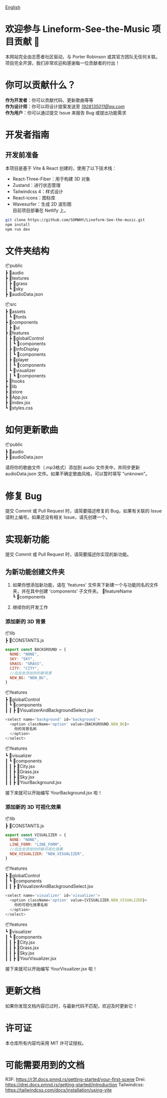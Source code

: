 [English](/docs/en/CONTRIBUTION.en.md)
# 欢迎参与 Lineform-See-the-Music 项目贡献 🎵

本网站完全由志愿者社区驱动，与 Porter Robinson 或其官方团队无任何关联。项目完全开源，我们非常欢迎和感谢每一位贡献者的付出！

# 你可以贡献什么？

**作为开发者**：你可以贡献代码、更新歌曲等等  
**作为设计师**：你可以将设计提案发送至 *1928135011@qq.com*  
**作为用户**：你可以通过提交 Issue 来报告 Bug 或提出功能需求

# 开发者指南

## 开发前准备

本项目是基于 Vite & React 创建的，使用了以下技术栈：

- React-Three-Fiber：用于构建 3D 对象
- Zustand：进行状态管理
- Tailwindcss 4：样式设计
- React-icons：图标库
- Wavesurfer：生成 2D 波形图  
目前项目部署在 Netlify 上。

```bash
git clone https://github.com/SOMWHY/Lineform-See-the-music.git
npm install
npm run dev
```

# 文件夹结构
📦public  
┣ 📂audio  
┣ 📂textures  
┃ ┣ 📂grass  
┃ ┗ 📂sky  
┣ 📜audioData.json

📦src  
┣ 📂assets  
┃ ┗ 📂fonts  
┣ 📂components  
┃ ┣ 📂ui  
┣ 📂features  
┃ ┣ 📂globalControl  
┃ ┃ ┗ 📂components  
┃ ┣ 📂infoDisplay  
┃ ┃ ┗ 📂components  
┃ ┣ 📂player  
┃ ┃ ┗ 📂components  
┃ ┗ 📂visualizer  
┃ ┃ ┗ 📂components  
┣ 📂hooks  
┣ 📂lib  
┣ 📂store  
┣ 📜App.jsx  
┣ 📜index.jsx  
┗ 📜styles.css  

# 如何更新歌曲
📦public  
┣ 📂audio  
┣ 📜audioData.json  

请将你的歌曲文件（.mp3格式）添加到 audio 文件夹中，并同步更新 audioData.json 文件。如果不确定歌曲风格，可以暂时填写 "unknown"。

# 修复 Bug
提交 Commit 或 Pull Request 时，请简要描述修复的 Bug，如果有关联的 Issue 请附上编号。如果还没有相关 Issue，请先创建一个。

# 实现新功能
提交 Commit 或 Pull Request 时，请简要描述你实现的新功能。

## 为新功能创建文件夹
1. 如果你想添加新功能，请在 'features' 文件夹下新建一个与功能同名的文件夹，并在其中创建 'components' 子文件夹。
📂featureName  
┗ 📂components

2. 继续你的开发工作

### 添加新的 3D 背景
📦lib  
┣ 📜CONSTANTS.js

``` js
export const BACKGROUND = {
  NONE: "NONE",
  SKY: "SKY",
  GRASS: "GRASS",
  CITY: "CITY",
  //在此处添加你的新背景
  NEW_BG: "NEW_BG",
}
```
📦features  
┣ 📂globalControl  
┃ ┗ 📂components   
┃ ┃ ┣ 📜VisualizerAndBackgroundSelect.jsx

``` js
<select name='background' id='background'>
  <option className='option' value={BACKGROUND.NEW_BG}>
    你的背景名称
  </option>
</select>
```

📦features  
┗ 📂visualizer  
┃ ┗ 📂components  
┃ ┃ ┣ 📜City.jsx  
┃ ┃ ┣ 📜Grass.jsx  
┃ ┃ ┣ 📜Sky.jsx  
┃ ┃ ┣ 📜YourBackground.jsx  

接下来就可以开始编写 YourBackground.jsx 啦！

### 添加新的 3D 可视化效果
📦lib  
┣ 📜CONSTANTS.js

```js
export const VISUALIZER = {
  NONE: "NONE",
  LINE_FORM: "LINE_FORM",
  //在此处添加你的新可视化效果
  NEW_VISUALIZER: "NEW_VISUALIZER",
}
```
📦features  
┣ 📂globalControl  
┃ ┗ 📂components  
┃ ┃ ┣ 📜VisualizerAndBackgroundSelect.jsx

```js
<select name='visualizer' id='visualizer'>
  <option className='option' value={VISUALIZER.NEW_VISUALIZER}>
    你的可视化效果名称
  </option>
</select>
```

📦features  
┗ 📂visualizer  
┃ ┗ 📂components  
┃ ┃ ┣ 📜City.jsx  
┃ ┃ ┣ 📜Grass.jsx  
┃ ┃ ┣ 📜Sky.jsx  
┃ ┃ ┣ 📜YourVisualizer.jsx

接下来就可以开始编写 YourVisualizer.jsx 啦！

# 更新文档
如果你发现文档内容已过时，与最新代码不匹配，欢迎及时更新它！

# 许可证
本仓库所有内容均采用 MIT 许可证授权。

# 可能需要用到的文档
R3F: https://r3f.docs.pmnd.rs/getting-started/your-first-scene
Drei: https://drei.docs.pmnd.rs/getting-started/introduction
Tailwindcss: https://tailwindcss.com/docs/installation/using-vite